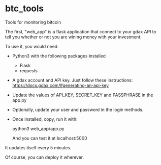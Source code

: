 # btc_tools
Tools for monitoring bitcoin


The first, "web_app" is a flask application that connect to your gdax API to tell you whether or not you are wining money with your investment.

To use it, you would need:

- Python3 with the following packages installed
  - Flask
  - requests
 
- A gdax account and API key. Just follow these instructions: https://docs.gdax.com/#generating-an-api-key

- Update the values of API_KEY, SECRET_KEY and PASSPHRASE in the app.py

- Optionally, update your user and password in the login methods.

- Once installed, copy, run it with:

  python3 web_app/app.py
  
  And you can test it at localhost:5000
  
  
 
 It updates itself every 5 minutes.
 
 Of course, you can deploy it wherever.
